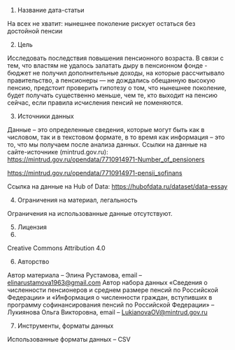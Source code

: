 1.	Название дата-статьи 

На всех не хватит: нынешнее поколение рискует остаться без достойной пенсии

2.	Цель

Исследовать последствия повышения пенсионного возраста. В связи с тем, что властям не удалось залатать дыру в пенсионном фонде - бюджет не получил дополнительные доходы, на которые рассчитывало правительство, а пенсионеры — не дождались обещанную высокую пенсию, предстоит проверить гипотезу о том, что нынешнее поколение, будет получать существенно меньше, чем те, кто выходит на пенсию сейчас, если правила исчисления пенсий не поменяются. 

3.	Источники данных

Данные – это определенные сведения, которые могут быть как в числовом, так и в текстовом формате, в то время как информация – это то, что мы получаем после анализа данных. Ссылки на данные на сайте-источнике (mintrud.gov.ru):
https://mintrud.gov.ru/opendata/7710914971-Number_of_pensioners

https://mintrud.gov.ru/opendata/7710914971-pensii_sofinans

Ссылка на данные на Hub of Data:
https://hubofdata.ru/dataset/data-essay

4.	Ограничения на материал, легальность

Ограничения на использованные данные отсутствуют.

5.	Лицензия
6.	
Creative Commons Attribution 4.0

6.	Авторство

Автор материала – Элина Рустамова, email – elinarustamova1963@gmail.com 
Автор набора данных «Сведения о численности пенсионеров и среднем размере пенсий по Российской Федерации» и «Информация о численности граждан, вступивших в программу софинансирования пенсий по Российской Федерации» – Лукиянова Ольга Викторовна, email – LukianovaOV@mintrud.gov.ru

7.	Инструменты, форматы данных

Использованные форматы данных – CSV
